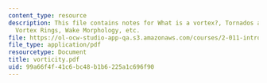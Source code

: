```yaml
---
content_type: resource
description: This file contains notes for What is a vortex?, Tornados and Water Spouts,
  Vortex Rings, Wake Morphology, etc.
file: https://ol-ocw-studio-app-qa.s3.amazonaws.com/courses/2-011-introduction-to-ocean-science-and-engineering-spring-2006/99a66f4f41c6bc48b1b6225a1c696f90_vorticity.pdf
file_type: application/pdf
resourcetype: Document
title: vorticity.pdf
uid: 99a66f4f-41c6-bc48-b1b6-225a1c696f90
---
```

